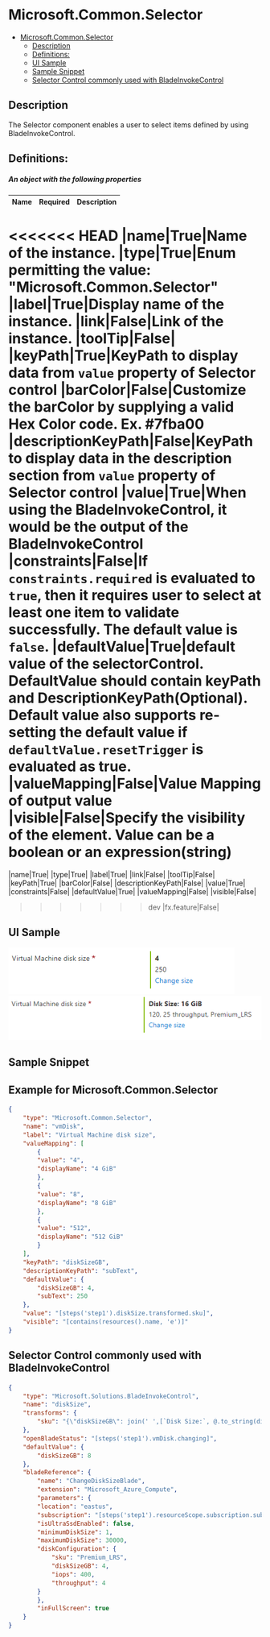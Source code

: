 <a name="microsoft-common-selector"></a>
# Microsoft.Common.Selector
* [Microsoft.Common.Selector](#microsoft-common-selector)
    * [Description](#microsoft-common-selector-description)
    * [Definitions:](#microsoft-common-selector-definitions)
    * [UI Sample](#microsoft-common-selector-ui-sample)
    * [Sample Snippet](#microsoft-common-selector-sample-snippet)
    * [Selector Control commonly used with BladeInvokeControl](#microsoft-common-selector-selector-control-commonly-used-with-bladeinvokecontrol)

<a name="microsoft-common-selector-description"></a>
## Description
The Selector component enables a user to select items defined by using BladeInvokeControl.
<a name="microsoft-common-selector-definitions"></a>
## Definitions:
<a name="microsoft-common-selector-definitions-an-object-with-the-following-properties"></a>
##### An object with the following properties
| Name | Required | Description
| ---|:--:|:--:|
<<<<<<< HEAD
|name|True|Name of the instance.
|type|True|Enum permitting the value: "Microsoft.Common.Selector"
|label|True|Display name of the instance.
|link|False|Link of the instance.
|toolTip|False|
|keyPath|True|KeyPath to display data from <code>value</code> property of Selector control
|barColor|False|Customize the barColor by supplying a valid Hex Color code. Ex. #7fba00
|descriptionKeyPath|False|KeyPath to display data in the description section from <code>value</code> property of Selector control
|value|True|When using the BladeInvokeControl, it would be the output of the BladeInvokeControl
|constraints|False|If `constraints.required` is evaluated to `true`, then it requires user to select at least one item to validate successfully. The default value is `false`.
|defaultValue|True|default value of the selectorControl. DefaultValue should contain keyPath and DescriptionKeyPath(Optional). Default value also supports re-setting the default value if `defaultValue.resetTrigger` is evaluated as **true**.
|valueMapping|False|Value Mapping of output value
|visible|False|Specify the visibility of the element. Value can be a boolean or an expression(string)
=======
|name|True|
|type|True|
|label|True|
|link|False|
|toolTip|False|
|keyPath|True|
|barColor|False|
|descriptionKeyPath|False|
|value|True|
|constraints|False|
|defaultValue|True|
|valueMapping|False|
|visible|False|
>>>>>>> dev
|fx.feature|False|
<a name="microsoft-common-selector-ui-sample"></a>
## UI Sample
![alt-text](../media/dx/controls/Microsoft.Common.Selector-default.png "default selector UI")  
![alt-text](../media/dx/controls/Microsoft.Common.Selector-withBladeInvokeControl.png "After picking data from BladeInvokeControl UI")  
<a name="microsoft-common-selector-sample-snippet"></a>
## Sample Snippet
  ## Example for Microsoft.Common.Selector

```json
{
    "type": "Microsoft.Common.Selector",
    "name": "vmDisk",
    "label": "Virtual Machine disk size",
    "valueMapping": [
        {
        "value": "4",
        "displayName": "4 GiB"
        },
        {
        "value": "8",
        "displayName": "8 GiB"
        },
        {
        "value": "512",
        "displayName": "512 GiB"
        }
    ],
    "keyPath": "diskSizeGB",
    "descriptionKeyPath": "subText",
    "defaultValue": {
        "diskSizeGB": 4,
        "subText": 250
    },
    "value": "[steps('step1').diskSize.transformed.sku]",
    "visible": "[contains(resources().name, 'e')]"
}
```

<a name="microsoft-common-selector-selector-control-commonly-used-with-bladeinvokecontrol"></a>
## Selector Control commonly used with BladeInvokeControl

```json
{
    "type": "Microsoft.Solutions.BladeInvokeControl",
    "name": "diskSize",
    "transforms": {
        "sku": "{\"diskSizeGB\": join(' ',[`Disk Size:`, @.to_string(diskSizeGB), `GiB`]), \"subText\": join(', ', [@.to_string(iops), join(' ', [@.to_string(throughput), `throughput`]), @.to_string(sku)])}"
    },
    "openBladeStatus": "[steps('step1').vmDisk.changing]",
    "defaultValue": {
        "diskSizeGB": 8
    },
    "bladeReference": {
        "name": "ChangeDiskSizeBlade",
        "extension": "Microsoft_Azure_Compute",
        "parameters": {
        "location": "eastus",
        "subscription": "[steps('step1').resourceScope.subscription.subscriptionId]",
        "isUltraSsdEnabled": false,
        "minimumDiskSize": 1,
        "maximumDiskSize": 30000,
        "diskConfiguration": {
            "sku": "Premium_LRS",
            "diskSizeGB": 4,
            "iops": 400,
            "throughput": 4
        }
        },
        "inFullScreen": true
    }
}
```

